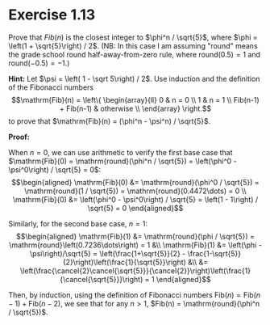 # Exercise 1.13

Prove that $Fib(n)$ is the closest integer to $\phi^n / \sqrt{5}$, where $\phi = \left(1 + \sqrt{5}\right) / 2$. (NB: In this case I am assuming "round" means the grade school round half-away-from-zero rule, where $\mathrm{round}(0.5) = 1$ and $\mathrm{round}(-0.5) = -1$.)

**Hint:** Let $\psi = \left( 1 - \sqrt 5\right) / 2$. Use induction and the definition of the Fibonacci numbers $$\mathrm{Fib}(n) = \left\{ \begin{array}{ll} 0 & n = 0 \\ 1 & n = 1 \\ Fib(n-1) + Fib(n-1) & otherwise \\ \end{array} \right.$$ to prove that $\mathrm{Fib}(n) = (\phi^n - \psi^n) / \sqrt{5}$.

**Proof:**

When $n = 0$, we can use arithmetic to verify the first base case that $\mathrm{Fib}(0) = \mathrm{round}(\phi^n / \sqrt{5}) = \left(\phi^0 - \psi^0\right) / \sqrt{5} = 0$:
    $$\begin{aligned}
        \mathrm{Fib}(0) &= \mathrm{round}(\phi^0 / \sqrt{5}) = \mathrm{round}(1 / \sqrt{5}) = \mathrm{round}(0.4472\dots) = 0 \\
        \mathrm{Fib}(0) &= \left(\phi^0 - \psi^0\right) / \sqrt{5} = \left(1 - 1\right) / \sqrt{5} = 0
    \end{aligned}$$

Similarly, for the second base case, $n = 1$:
    $$\begin{aligned}
        \mathrm{Fib}(1) &= \mathrm{round}(\phi / \sqrt{5}) = \mathrm{round}\left(0.7236\dots\right) = 1 &\\
        \mathrm{Fib}(1) &= \left(\phi - \psi\right)/\sqrt{5} = \left(\frac{1+\sqrt{5}}{2} - \frac{1-\sqrt{5}}{2}\right)\left(\frac{1}{\sqrt{5}}\right) &\\
            &= \left(\frac{\cancel{2}\cancel{\sqrt{5}}}{\cancel{2}}\right)\left(\frac{1}{\cancel{\sqrt{5}}}\right) = 1
    \end{aligned}$$

Then, by induction, using the definition of Fibonacci numbers $\mathrm{Fib}(n) = \mathrm{Fib}(n - 1) + \mathrm{Fib}(n-2)$, we see that for any $n > 1$, $Fib(n) = \mathrm{round}(\phi^n / \sqrt{5})$. 
